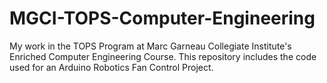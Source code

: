 # MGCI-TOPS-Computer-Engineering
My work in the TOPS Program at Marc Garneau Collegiate Institute's Enriched Computer Engineering Course. This repository includes the code used for an Arduino Robotics Fan Control Project.   

